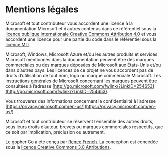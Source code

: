 # <a name="legal-notices"></a>Mentions légales

Microsoft et tout contributeur vous accordent une licence à la documentation Microsoft et d’autres contenus dans ce référentiel sous la [licence publique internationale Creative Commons Attribution 4.0](https://creativecommons.org/licenses/by/4.0/legalcode) et vous accordent une licence pour une partie du code dans le référentiel sous la [licence MIT](https://opensource.org/licenses/MIT).

Microsoft, Windows, Microsoft Azure et/ou les autres produits et services Microsoft mentionnés dans la documentation peuvent être des marques commerciales ou des marques déposées de Microsoft aux États-Unis et/ou dans d’autres pays.
Les licences de ce projet ne vous accordent pas de droits d’utilisation de tout nom, logo ou marque commerciale Microsoft.
Les instructions générales de Microsoft concernant les marques peuvent être consultées à l’adresse [http://go.microsoft.com/fwlink/?LinkID=254653](http://go.microsoft.com/fwlink/?LinkID=254653).

Vous trouverez des informations concernant la confidentialité à l’adresse [https://privacy.microsoft.com/en-us/](https://privacy.microsoft.com/en-us/)

Microsoft et tout contributeur se réservent l’ensemble des autres droits, sous leurs droits d’auteur, brevets ou marques commerciales respectifs, que ce soit par implication, préclusion ou autrement.

Le gopher Go a été conçu par [Renee French](http://reneefrench.blogspot.com/).
La conception est concédée sous la [licence Creative Commons 3.0 Attributions](https://creativecommons.org/licenses/by/3.0/us/).
